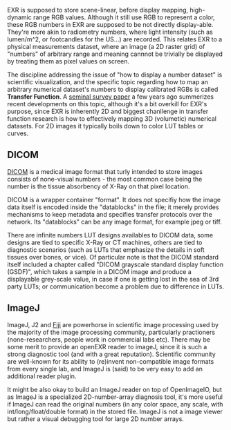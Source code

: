 EXR is supposed to store scene-linear, before display mapping, high-dynamic range RGB values. 
Although it still use RGB to represent a color, these RGB numbers in EXR are supposed to be not directly display-able.
They're more akin to radiometry numbers, where light intensity (such as lumen/m^2, or footcandles for the US...) are recorded.
This relates EXR to a physical measurements dataset, where an image (a 2D raster grid) of "numbers" of arbitrary range and meaning cannnot be trivially be displayed by treating them as pixel values on screen.

The discipline addressing the issue of "how to display a number dataset" is scientific visualization, and the specific topic regarding how to map an arbitrary numerical dataset's numbers to display calibrated RGBs is called **Transfer Function**.
A [seminal survey paper](../resources/starTransferFunction.pdf) a few years ago summerizes recent developments on this topic, although it's a bit overkill for EXR's purpose, since EXR is inherently 2D and biggest chanllenge in transfer function research is how to effectively mapping 3D (volumetic) numerical datasets.
For 2D images it typically boils down to color LUT tables or curves. 

## DICOM

[DICOM](https://en.wikipedia.org/wiki/DICOM) is a medical image format that turly intended to store images consists of none-visual numbers - the most common case being the number is the tissue absorbency of X-Ray on that pixel location.

DICOM is a wrapper container "format".
It does not specifiy how the image data itself is encoded inside the "datablocks" in the file; it merely provides mechanisms to keep metadata and specifies transfer protocols over the network.
Its "datablocks" can be any image format, for example jpeg or tiff.

There are infinite numbers LUT designs availables to DICOM data, some designs are tied to specific X-Ray or CT machines, others are tied to diagnostic scenarios (such as LUTs that emphasize the details in soft tissues over bones, or vice).
Of particular note is that the DICOM standard itself included a chapter called "DICOM grayscale standard display function (GSDF)", which takes a sample in a DICOM image and produce a displayable grey-scale value, in case if one is getting lost in the sea of 3rd party LUTs; or communication become a problem due to difference in LUTs.

## ImageJ

ImageJ, J2 and [Fiji](https://fiji.sc/) are powerhorse in scientific image processing used by the majority of the image processing community, particularly practioners (none-researchers, people work in commercial labs etc). 
There may be some merit to provide an openEXR reader to imageJ, since it is such a strong diagnostic tool (and with a great reputation).
Scientific community are well-known for its ability to (re)invent non-compatible image formats from every single lab, and ImageJ is (said) to be very easy to add an additional reader plugin.

It might be also okay to build an ImageJ reader on top of OpenImageIO, but as ImageJ is a specialized 2D-number-array diagnosis tool, it's more useful if ImageJ can read the original numbers (in any color space, any scale, with int/long/float/double format) in the stored file.
ImageJ is not a image viewer but rather a visual debugging tool for large 2D number arrays.
